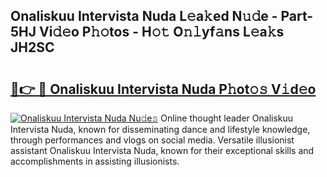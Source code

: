 ## Onaliskuu Intervista Nuda L𝚎a𝚔ed N𝚞𝚍e - Part-5HJ Vi𝚍𝚎o P𝚑𝚘tos - H𝚘𝚝 O𝚗𝚕yf𝚊ns L𝚎a𝚔s JH2SC

# <h2><a href="http://kfd5dh.oniu.top/?m=Onaliskuu+Intervista+Nuda">🔗👉 🔴 Onaliskuu Intervista Nuda P𝚑ot𝚘𝚜 V𝚒d𝚎o</a></h2>

[![Onaliskuu Intervista Nuda Nu𝚍e𝚜](https://i.imgur.com/0qMVB7G.gif)](http://kfd5dh.oniu.top/?m=Onaliskuu+Intervista+Nuda)
Online thought leader Onaliskuu Intervista Nuda, known for disseminating dance and lifestyle knowledge, through performances and vlogs on social media. Versatile illusionist assistant Onaliskuu Intervista Nuda, known for their exceptional skills and accomplishments in assisting illusionists.  
